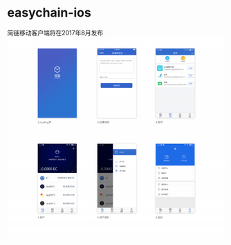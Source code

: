 # easychain-ios
简链移动客户端将在2017年8月发布
 ![image](https://github.com/EasychainTeam/easychain-android/raw/master/screenshots/mobile.png)
